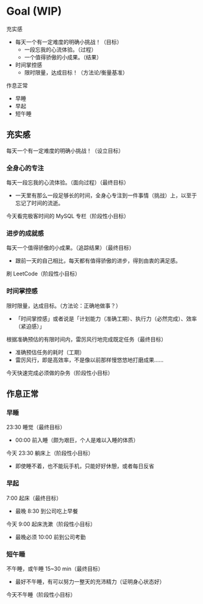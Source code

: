 # Goal (WIP)

充实感

- 每天一个有一定难度的明确小挑战！（目标）
    - 一段忘我的心流体验。（过程）
    - 一个值得骄傲的小成果。（结果）
- 时间掌控感
    - 限时限量，达成目标！（方法论/衡量基准）

作息正常

- 早睡
- 早起
- 短午睡

## 充实感

每天一个有一定难度的明确小挑战！（设立目标）

### 全身心的专注

每天一段忘我的心流体验。（面向过程）（最终目标）

- 一天里有那么一段足够长的时间，全身心专注到一件事情（挑战）上，以至于忘记了时间的流逝。

今天看完极客时间的 MySQL 专栏（阶段性小目标）

### 进步的成就感

每天一个值得骄傲的小成果。（追踪结果）（最终目标）

- 跟前一天的自己相比，每天都有值得骄傲的进步，得到由衷的满足感。

刷 LeetCode（阶段性小目标）

### 时间掌控感

限时限量，达成目标。（方法论：正确地做事？）

- 「时间掌控感」或者说是「计划能力（准确工期）、执行力（必然完成）、效率（紧迫感）」

根据准确预估的有限时间内，雷厉风行地完成既定任务（最终目标）

- 准确预估任务的耗时（工期）
- 雷厉风行，即是高效率，不是像以前那样慢悠悠地打磨成果……

今天快速完成必须做的杂务（阶段性小目标）

## 作息正常

### 早睡

23:30 睡觉（最终目标）

- 00:00 前入睡（颇为艰巨，个人是难以入睡的体质）

今天 23:30 躺床上（阶段性小目标）

- 即使睡不着，也不能玩手机，只能好好休憩，或者每日反省

### 早起

7:00 起床（最终目标）

- 最晚 8:30 到公司吃上早餐

今天 9:00 起床洗漱（阶段性小目标）

- 最晚必须 10:00 前到公司考勤

### 短午睡

不午睡，或午睡 15~30 min（最终目标）

- 最好不午睡，有可以努力一整天的充沛精力（证明身心状态好）

今天不午睡（阶段性小目标）
